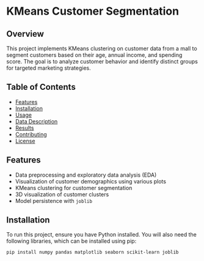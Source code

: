 # KMeans Customer Segmentation

## Overview
This project implements KMeans clustering on customer data from a mall to segment customers based on their age, annual income, and spending score. The goal is to analyze customer behavior and identify distinct groups for targeted marketing strategies.

## Table of Contents
- [Features](#features)
- [Installation](#installation)
- [Usage](#usage)
- [Data Description](#data-description)
- [Results](#results)
- [Contributing](#contributing)
- [License](#license)

## Features
- Data preprocessing and exploratory data analysis (EDA)
- Visualization of customer demographics using various plots
- KMeans clustering for customer segmentation
- 3D visualization of customer clusters
- Model persistence with `joblib`

## Installation
To run this project, ensure you have Python installed. You will also need the following libraries, which can be installed using pip:

```bash
pip install numpy pandas matplotlib seaborn scikit-learn joblib
